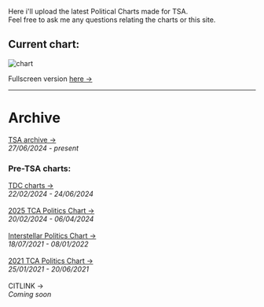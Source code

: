 <link rel="stylesheet" href="assets/css/style.css">
<!-- STYLES ABOVE - DO NOT REMOVE -->


Here i'll upload the latest Political Charts made for TSA.\
Feel free to ask me any questions relating the charts or this site.

## Current chart:
<img src="https://miiiiiilaaaan.github.io/PoliticalChart/chart.png" alt="chart">

Fullscreen version [here →](https://miiiiiilaaaan.github.io/PoliticalChart/chart.png)

---

# Archive 

[TSA archive →](ArchivePage.md)\
    *27/06/2024 - present*


### Pre-TSA charts:
[TDC charts →](TDCCharts.md)\
    *22/02/2024 - 24/06/2024*\
\
[2025 TCA Politics Chart →](TCAWhaleCharts.md)\
    *20/02/2024 - 06/04/2024*\
\
[Interstellar Politics Chart →](InterstellarCharts.md)\
    *18/07/2021 - 08/01/2022*\
\
[2021 TCA Politics Chart →](TCACharts.md)\
    *25/01/2021 - 20/06/2021*\
\
CITLINK →\
*Coming soon*





<!-- STYLES - DO NOT REMOVE -->
<link rel="stylesheet" href="assets/css/style.css">